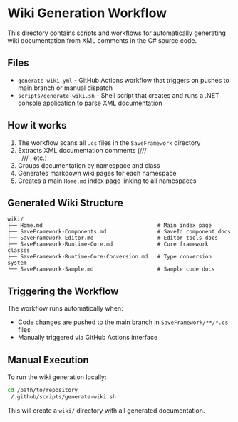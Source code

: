 # Wiki Generation Workflow

This directory contains scripts and workflows for automatically generating wiki documentation from XML comments in the C# source code.

## Files

- `generate-wiki.yml` - GitHub Actions workflow that triggers on pushes to main branch or manual dispatch
- `scripts/generate-wiki.sh` - Shell script that creates and runs a .NET console application to parse XML documentation

## How it works

1. The workflow scans all `.cs` files in the `SaveFramework` directory
2. Extracts XML documentation comments (/// <summary>, /// <param>, etc.)
3. Groups documentation by namespace and class
4. Generates markdown wiki pages for each namespace
5. Creates a main `Home.md` index page linking to all namespaces

## Generated Wiki Structure

```
wiki/
├── Home.md                                    # Main index page
├── SaveFramework-Components.md                # SaveId component docs
├── SaveFramework-Editor.md                    # Editor tools docs
├── SaveFramework-Runtime-Core.md              # Core framework classes
├── SaveFramework-Runtime-Core-Conversion.md   # Type conversion system
└── SaveFramework-Sample.md                    # Sample code docs
```

## Triggering the Workflow

The workflow runs automatically when:
- Code changes are pushed to the main branch in `SaveFramework/**/*.cs` files
- Manually triggered via GitHub Actions interface

## Manual Execution

To run the wiki generation locally:

```bash
cd /path/to/repository
./.github/scripts/generate-wiki.sh
```

This will create a `wiki/` directory with all generated documentation.
